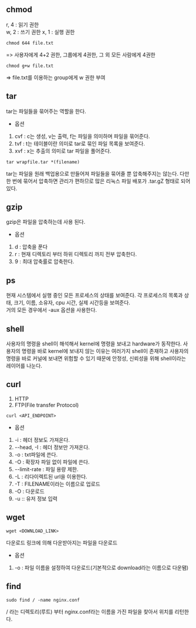 ## chmod
r, 4 : 읽기 권한  
w, 2 : 쓰기 권한
x, 1 : 실행 권한

```
chmod 644 file.txt
```
=> 사용자에게 4+2 권한, 그룹에게 4권한, 그 외 모든 사람에게 4권한

```
chmod g+w file.txt
```
=> file.txt를 이용하는 group에게 w 권한 부여


## tar
tar는 파일들을 묶어주는 역할을 한다.  
- 옵션
1. cvf : c는 생성, v는 출력, f는 파일을 의미하며 파일을 묶어준다.
2. tvf : t는 테이블이란 의미로 tar로 묶인 파일 목록을 보여준다.
3. xvf : x는 추출의 의미로 tar 파일을 풀어준다.
```
tar wrapfile.tar *(filename)
```

tar는 파일을 원래 백업용으로 만들어져 파일들을 묶어줄 뿐 압축해주지는
않는다. 다만 한 번에 묶어서 압축하면 관리가 편하므로 많은 리눅스 파일 배포가
.tar.gZ 형태로 되어 있다.

## gzip
gzip은 파일을 압축하는데 사용 된다.
- 옵션
1. d : 압축을 푼다
2. r : 현재 디렉토리 부터 하위 디렉토리 까지 전부 압축한다.
3. 9 : 최대 압축률로 압축한다.

## ps
현재 시스템에서 실행 중인 모든 프로세스의 상태를 보여준다. 각 프로세스의 목록과 상태, 크기, 이름, 소유자, cpu 시간, 실제 시간등을 보여준다.  
거의 모든 경우에서 -aux 옵션을 사용한다.

## shell
사용자의 명령을 shell이 해석해서 kernel에 명령을 보내고 hardware가 동작한다.
사용자의 명령을 바로 kernel에 보내지 않는 이유는 여러가지 shell이 존재하고 사용자의 명령을 바로 커널에 보내면 위험할 수 있기 때문에 안정성, 신뢰성을 위해 shell이라는 레이어를 나눈다.

## curl
1. HTTP 
2. FTP(File transfer Protocol)
```
curl <API_ENDPOINT>
```

- 옵션
1. -i : 헤더 정보도 가져온다.
2. --head, -I : 헤더 정보만 가져온다.
3. -o : txt파일에 쓴다.
4. -O : 확장자 파일 없이 파일에 쓴다.
5. --limit-rate <number> : 파일 용량 제한.
6. -L : 리다이렉트된 url을 이용한다.
7. -T <FILENAME> : FILENAME이라는 이름으로 업로드
8. -O : 다운로드
9. -u  <USERID>:<PASSWORD>: 유저 정보 입력

## wget
```
wget <DOWNLOAD_LINK>
```
다운로드 링크에 의해 다운받아지는 파일을 다운로드
- 옵션  
1. -o <FILENAME> : 파일 이름을 설정하여 다운로드(기본적으로 download라는 이름으로 다운됌)

## find
```
sudo find / -name nginx.conf
```
/ 라는 디렉토리(루트) 부터 nginx.conf라는 이름을 가진 파일을 찾아서 위치를 리턴한다.



